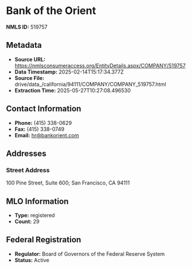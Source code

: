 # Bank of the Orient

**NMLS ID:** 519757

## Metadata
- **Source URL:** https://nmlsconsumeraccess.org/EntityDetails.aspx/COMPANY/519757
- **Data Timestamp:** 2025-02-14T15:17:34.377Z
- **Source File:** drive/data_/california/94111/COMPANY/COMPANY_519757.html
- **Extraction Time:** 2025-05-27T10:27:08.496530

## Contact Information
- **Phone:** (415) 338-0629
- **Fax:** (415) 338-0749
- **Email:** hr@bankorient.com

## Addresses
### Street Address
100 Pine Street, Suite 600; San Francisco, CA 94111

## MLO Information
- **Type:** registered
- **Count:** 29

## Federal Registration
- **Regulator:** Board of Governors of the Federal Reserve System
- **Status:** Active
